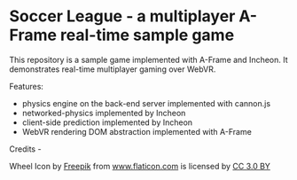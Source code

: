 # Soccer League - a multiplayer A-Frame real-time sample game


This repository is a sample game implemented with A-Frame and Incheon.
It demonstrates real-time multiplayer gaming over WebVR.

Features:
- physics engine on the back-end server implemented with cannon.js
- networked-physics implemented by Incheon
- client-side prediction implemented by Incheon
- WebVR rendering DOM abstraction implemented with A-Frame


Credits -

Wheel Icon by <a href="http://www.freepik.com" title="Freepik">Freepik</a> from <a href="http://www.flaticon.com" title="Flaticon">www.flaticon.com</a> is licensed by <a href="http://creativecommons.org/licenses/by/3.0/" title="Creative Commons BY 3.0" target="_blank">CC 3.0 BY</a></div>